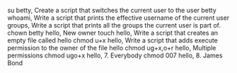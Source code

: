 su betty, Create a script that switches the current user to the user betty
whoami, Write a script that prints the effective username of the current user
groups, Write a script that prints all the groups the current user is part of.
chown betty hello, New owner
touch hello, Write a script that creates an empty file called hello
chmod u+x hello, Write a script that adds execute permission to the owner of the file hello
chmod ug+x,o+r hello, Multiple permissions
chmod ugo+x hello, 7. Everybody
chmod 007 hello, 8. James Bond
